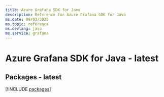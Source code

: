 ```yaml
---
title: Azure Grafana SDK for Java
description: Reference for Azure Grafana SDK for Java
ms.date: 09/03/2025
ms.topic: reference
ms.devlang: java
ms.service: grafana
---
```

# Azure Grafana SDK for Java - latest
## Packages - latest
[!INCLUDE [packages](grafana-index.md)]